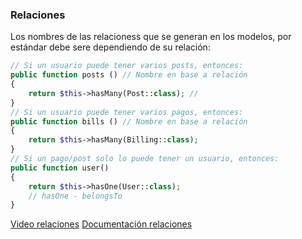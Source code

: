 ### Relaciones
Los nombres de las relacioness que se generan en los modelos, por estándar debe sere dependiendo de su relación:

~~~PHP
// Si un usuario puede tener varios posts, entonces:
public function posts () // Nombre en base a relación  
{  
    return $this->hasMany(Post::class); // 
}
// Si un usuario puede tener varios pagos, entonces:
public function bills () // Nombre en base a relación  
{  
    return $this->hasMany(Billing::class);  
}
// Si un pago/post solo lo puede tener un usuario, entonces:
public function user()  
{  
    return $this->hasOne(User::class);  
    // hasOne - belongsTo  
}
~~~

[Video relaciones](https://www.youtube.com/watch?v=lhHf9RvISXM&list=PLd3a4dr8oUsDAjQa8T0eKSyOxUCoiMVxO&index=23)
[Documentación relaciones](https://laravel.com/docs/9.x/eloquent-relationships#main-content)
